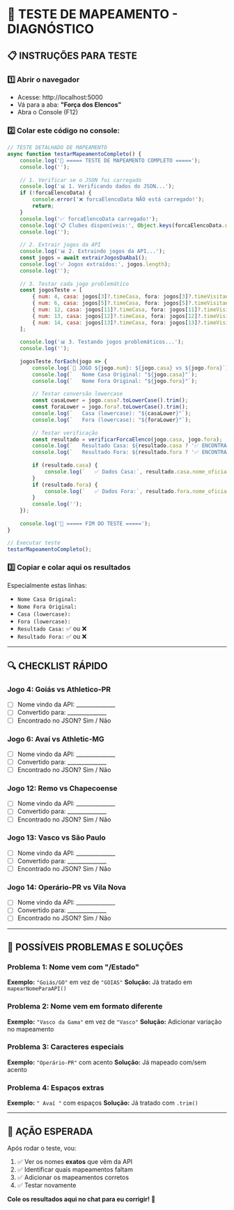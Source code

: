 # 🧪 TESTE DE MAPEAMENTO - DIAGNÓSTICO

## 📋 INSTRUÇÕES PARA TESTE

### 1️⃣ **Abrir o navegador**
- Acesse: http://localhost:5000
- Vá para a aba: **"Força dos Elencos"**
- Abra o Console (F12)

### 2️⃣ **Colar este código no console:**

```javascript
// TESTE DETALHADO DE MAPEAMENTO
async function testarMapeamentoCompleto() {
    console.log('🧪 ===== TESTE DE MAPEAMENTO COMPLETO =====');
    console.log('');
    
    // 1. Verificar se o JSON foi carregado
    console.log('📊 1. Verificando dados do JSON...');
    if (!forcaElencoData) {
        console.error('❌ forcaElencoData NÃO está carregado!');
        return;
    }
    console.log('✅ forcaElencoData carregado!');
    console.log('📋 Clubes disponíveis:', Object.keys(forcaElencoData.clubes));
    console.log('');
    
    // 2. Extrair jogos da API
    console.log('📊 2. Extraindo jogos da API...');
    const jogos = await extrairJogosDaAba1();
    console.log('✅ Jogos extraídos:', jogos.length);
    console.log('');
    
    // 3. Testar cada jogo problemático
    const jogosTeste = [
        { num: 4, casa: jogos[3]?.timeCasa, fora: jogos[3]?.timeVisitante },
        { num: 6, casa: jogos[5]?.timeCasa, fora: jogos[5]?.timeVisitante },
        { num: 12, casa: jogos[11]?.timeCasa, fora: jogos[11]?.timeVisitante },
        { num: 13, casa: jogos[12]?.timeCasa, fora: jogos[12]?.timeVisitante },
        { num: 14, casa: jogos[13]?.timeCasa, fora: jogos[13]?.timeVisitante }
    ];
    
    console.log('📊 3. Testando jogos problemáticos...');
    console.log('');
    
    jogosTeste.forEach(jogo => {
        console.log(`🎯 JOGO ${jogo.num}: ${jogo.casa} vs ${jogo.fora}`);
        console.log(`   Nome Casa Original: "${jogo.casa}"`);
        console.log(`   Nome Fora Original: "${jogo.fora}"`);
        
        // Testar conversão lowercase
        const casaLower = jogo.casa?.toLowerCase().trim();
        const foraLower = jogo.fora?.toLowerCase().trim();
        console.log(`   Casa (lowercase): "${casaLower}"`);
        console.log(`   Fora (lowercase): "${foraLower}"`);
        
        // Testar verificação
        const resultado = verificarForcaElenco(jogo.casa, jogo.fora);
        console.log(`   Resultado Casa: ${resultado.casa ? '✅ ENCONTRADO' : '❌ NÃO ENCONTRADO'}`);
        console.log(`   Resultado Fora: ${resultado.fora ? '✅ ENCONTRADO' : '❌ NÃO ENCONTRADO'}`);
        
        if (resultado.casa) {
            console.log(`   ✅ Dados Casa:`, resultado.casa.nome_oficial, `- €${resultado.casa.valor_elenco_euros}M`);
        }
        if (resultado.fora) {
            console.log(`   ✅ Dados Fora:`, resultado.fora.nome_oficial, `- €${resultado.fora.valor_elenco_euros}M`);
        }
        console.log('');
    });
    
    console.log('🧪 ===== FIM DO TESTE =====');
}

// Executar teste
testarMapeamentoCompleto();
```

### 3️⃣ **Copiar e colar aqui os resultados**

Especialmente estas linhas:
- `Nome Casa Original:` 
- `Nome Fora Original:`
- `Casa (lowercase):`
- `Fora (lowercase):`
- `Resultado Casa:` ✅ ou ❌
- `Resultado Fora:` ✅ ou ❌

---

## 🔍 CHECKLIST RÁPIDO

### Jogo 4: Goiás vs Athletico-PR
- [ ] Nome vindo da API: ______________
- [ ] Convertido para: ______________
- [ ] Encontrado no JSON? Sim / Não

### Jogo 6: Avaí vs Athletic-MG
- [ ] Nome vindo da API: ______________
- [ ] Convertido para: ______________
- [ ] Encontrado no JSON? Sim / Não

### Jogo 12: Remo vs Chapecoense
- [ ] Nome vindo da API: ______________
- [ ] Convertido para: ______________
- [ ] Encontrado no JSON? Sim / Não

### Jogo 13: Vasco vs São Paulo
- [ ] Nome vindo da API: ______________
- [ ] Convertido para: ______________
- [ ] Encontrado no JSON? Sim / Não

### Jogo 14: Operário-PR vs Vila Nova
- [ ] Nome vindo da API: ______________
- [ ] Convertido para: ______________
- [ ] Encontrado no JSON? Sim / Não

---

## 📝 POSSÍVEIS PROBLEMAS E SOLUÇÕES

### Problema 1: Nome vem com "/Estado"
**Exemplo:** `"Goiás/GO"` em vez de `"GOIAS"`
**Solução:** Já tratado em `mapearNomeParaAPI()`

### Problema 2: Nome vem em formato diferente
**Exemplo:** `"Vasco da Gama"` em vez de `"Vasco"`
**Solução:** Adicionar variação no mapeamento

### Problema 3: Caracteres especiais
**Exemplo:** `"Operário-PR"` com acento
**Solução:** Já mapeado com/sem acento

### Problema 4: Espaços extras
**Exemplo:** `" Avaí "` com espaços
**Solução:** Já tratado com `.trim()`

---

## 🎯 AÇÃO ESPERADA

Após rodar o teste, vou:
1. ✅ Ver os nomes **exatos** que vêm da API
2. ✅ Identificar quais mapeamentos faltam
3. ✅ Adicionar os mapeamentos corretos
4. ✅ Testar novamente

**Cole os resultados aqui no chat para eu corrigir!** 🔧

